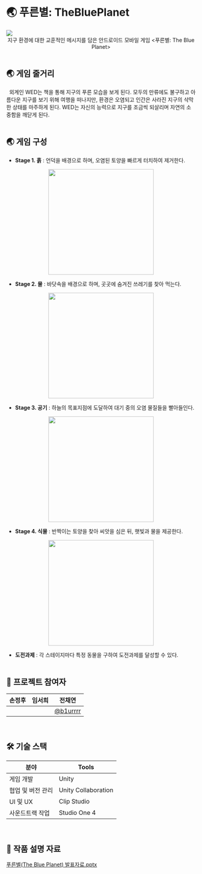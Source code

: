 # :earth_asia: 푸른별: TheBluePlanet
<img src="https://user-images.githubusercontent.com/70993562/153038394-9cb258bc-0fa8-4f6c-8699-4d82e02e7f5c.png">
<div align="center">지구 환경에 대한 교훈적인 메시지를 담은 안드로이드 모바일 게임 <푸른별: The Blue Planet></div>
<br>

## :earth_asia: 게임 줄거리
&nbsp;&nbsp;외계인 WED는 책을 통해 지구의 푸른 모습을 보게 된다. 모두의 만류에도 불구하고 아름다운 지구를 보기 위해 여행을 떠나지만, 환경은 오염되고 인간은 사라진 지구의 삭막한 상태를 마주하게 된다. WED는 자신의 능력으로 지구를 조금씩 되살리며 자연의 소중함을 깨닫게 된다.
<br></br>

## :earth_asia: 게임 구성
  - **Stage 1. 흙** : 언덕을 배경으로 하며, 오염된 토양을 빠르게 터치하여 제거한다.
  <p align="center"><img src="https://user-images.githubusercontent.com/70993562/153044622-f28674a5-f413-4b51-94a2-c2dbbe999eb2.jpg" height=280></p>
  
  - **Stage 2. 물** : 바닷속을 배경으로 하며, 곳곳에 숨겨진 쓰레기를 찾아 먹는다.
  <p align="center"><img src="https://user-images.githubusercontent.com/70993562/153044678-c96492ae-e466-48f7-bf86-384ea24b6372.jpg" height=280></p>
  
  - **Stage 3. 공기** : 하늘의 목표지점에 도달하여 대기 중의 오염 물질들을 빨아들인다.
  <p align="center"><img src="https://user-images.githubusercontent.com/70993562/153044713-a97c4c0d-cddb-4812-a46e-2e7a19e13051.jpg" height=280></p>
  
  - **Stage 4. 식물** : 반짝이는 토양을 찾아 씨앗을 심은 뒤, 햇빛과 물을 제공한다.
  <p align="center"><img src="https://user-images.githubusercontent.com/70993562/153044737-9093c02d-251d-4afc-aa7c-cb99987a411a.jpg" height=280></p>
  
  - **도전과제** : 각 스테이지마다 특정 동물을 구하여 도전과제를 달성할 수 있다.
  <br></br>

## :busts_in_silhouette: 프로젝트 참여자
| 손정후 | 임서희 | 전채연 |
| --- | --- | --- |
|  |  | [@b1urrrr](https://github.com/b1urrrr) |
<br>

## 🛠 기술 스택
| 분야 | Tools |
| --- | --- |
| 게임 개발 | Unity |
| 협업 및 버전 관리 | Unity Collaboration |
| UI 및 UX | Clip Studio |
| 사운드트랙 작업 | Studio One 4 |
<br>

## :ledger: 작품 설명 자료
[푸른별(The Blue Planet) 발표자료.pptx](https://github.com/b1urrrr/TheBluePlanet/files/8026277/_.The.Blue.Planet.pptx)
